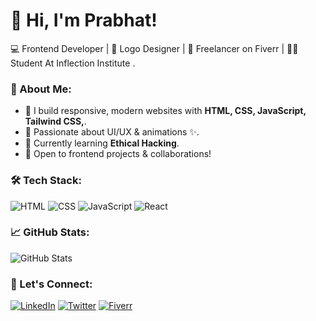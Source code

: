 # 👋 Hi, I'm Prabhat!

💻 Frontend Developer | 🎨 Logo Designer | 🚀 Freelancer on Fiverr | 👨‍🎓 Student At Inflection Institute .

### 🚀 About Me:
- 🔹 I build responsive, modern websites with **HTML, CSS, JavaScript, Tailwind CSS,**.
- 🔹 Passionate about UI/UX & animations ✨.
- 🔹 Currently learning **Ethical Hacking**.
- 🔹 Open to frontend projects & collaborations!  

### 🛠️ Tech Stack:
![HTML](https://img.shields.io/badge/-HTML-orange?style=for-the-badge&logo=html5)
![CSS](https://img.shields.io/badge/-CSS-blue?style=for-the-badge&logo=css3)
![JavaScript](https://img.shields.io/badge/-JavaScript-yellow?style=for-the-badge&logo=javascript)
![React](https://img.shields.io/badge/-React-blue?style=for-the-badge&logo=react)

### 📈 GitHub Stats:
![GitHub Stats](https://github-readme-stats.vercel.app/api?username=prabhat-web-craft0110&show_icons=true&theme=tokyonight)

### 🌟 Let's Connect:
[![LinkedIn](https://img.shields.io/badge/-LinkedIn-blue?style=for-the-badge&logo=linkedin)](your-linkedin-url)
[![Twitter](https://img.shields.io/badge/-Twitter-blue?style=for-the-badge&logo=twitter)](your-twitter-url)
[![Fiverr](https://img.shields.io/badge/-Fiverr-green?style=for-the-badge&logo=fiverr)](your-fiverr-url)

